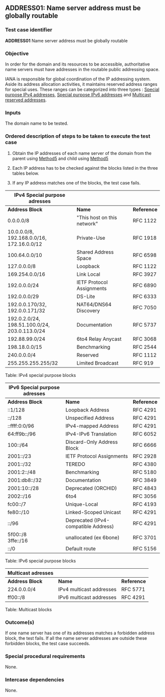 ## ADDRESS01: Name server address must be globally routable

### Test case identifier
**ADDRESS01** Name server address must be globally routable

### Objective

In order for the domain and its resources to be accessible, authoritative 
name servers must have addresses in the routable public addressing space.

IANA is responsible for global coordination of the IP addressing system.
Aside its address allocation activities, it maintains reserved address ranges
for special uses. These ranges can be categorized into three types : 
[Special purpose IPv4
addresses](https://www.iana.org/assignments/iana-ipv4-special-registry/iana-ipv4-special-registry.xml),
[Special purpose IPv6
addresses](https://www.iana.org/assignments/iana-ipv6-special-registry/iana-ipv6-special-registry.xml)
and [Multicast reserved
addresses](https://www.iana.org/assignments/multicast-addresses/multicast-addresses.xml).


### Inputs

The domain name to be tested.

### Ordered description of steps to be taken to execute the test case

1. Obtain the IP addresses of each name server of the domain from the parent using
   [Method5](../Methods.md) and child using [Method5](../Methods.md)

2. Each IP address has to be checked against the blocks listed in the three
   tables below.
 
3. If any IP address matches one of the blocks, the test case fails.


| IPv4 Special purpose adresses |||
|---------------------|----------------------------|--------------|
| **Address Block**   | **Name**                   | **Reference**|
| 0.0.0.0/8          | "This host on this network" | RFC 1122     |
| 10.0.0.0/8, <br>192.168.0.0/16,<br>172.16.0.0/12 | Private-Use  | RFC 1918     |
| 100.64.0.0/10      | Shared Address Space        | RFC 6598     |
| 127.0.0.0/8        | Loopback                    | RFC 1122     |
| 169.254.0.0/16     | Link Local                  | RFC 3927     |
| 192.0.0.0/24       | IETF Protocol Assignments   | RFC 6890     |
| 192.0.0.0/29       | DS-Lite                     | RFC 6333     |
| 192.0.0.170/32,<br>192.0.0.171/32| NAT64/DNS64 Discovery        | RFC 7050     |
| 192.0.2.0/24,<br>198.51.100.0/24,<br>203.0.113.0/24             | Documentation               | RFC 5737     |
| 192.88.99.0/24     | 6to4 Relay Anycast          | RFC 3068     |
| 198.18.0.0/15      | Benchmarking                | RFC 2544     |
| 240.0.0.0/4        | Reserved                    | RFC 1112     |
| 255.255.255.255/32 | Limited Broadcast           | RFC 919      |

Table: IPv4 special purpose blocks


| IPv6 Special purpose adresses |||
|---------------------|----------------------------|--------------|
| **Address Block**   | **Name**                   | **Reference**|
|::1/128	      |Loopback Address	           | RFC 4291     |
|::/128	              |Unspecified Address	   | RFC 4291     | 
|::ffff:0:0/96        |IPv4-mapped Address	   | RFC 4291     |
|64:ff9b::/96         |IPv4-IPv6 Translation	   | RFC 6052     | 
|100::/64	      |Discard-Only Address Block  | RFC 6666     |
|2001::/23	      |IETF Protocol Assignments   | RFC 2928     | 
|2001::/32	      |TEREDO	                   | RFC 4380     |
|2001:2::/48          |Benchmarking	           | RFC 5180     |
|2001:db8::/32        |Documentation	           | RFC 3849     |
|2001:10::/28         |Deprecated (ORCHID)	   | RFC 4843     | 
|2002::/16	      |6to4 	                   | RFC 3056     |
|fc00::/7	      |Unique-Local 	           | RFC 4193     |
|fe80::/10	      |Linked-Scoped Unicast	   | RFC 4291     |
|::<ipv4-address>/96  |Deprecated (IPv4-compatible Address)| RFC 4291     | 
|5f00::/8 <br> 3ffe::/16 | unallocated (ex 6bone)  | RFC 3701     |
|::/0                 |Default route               | RFC 5156     |  

Table: IPv6 special purpose blocks


| Multicast adresses |||
|---------------------|----------------------------|--------------|
| **Address Block**      | **Name**                | **Reference**|
| 224.0.0.0/4        | IPv4 multicast addresses    | RFC 5771     |
| ff00::/8           | IPv6 multicast addresses    | RFC 4291     |

Table: Multicast blocks

### Outcome(s)

If one name server has one of its addresses matches a forbidden address
block, the test fails. If all the name server addresses are outside these
forbidden blocks, the test case succeeds. 

### Special procedural requirements

None.

### Intercase dependencies

None.














